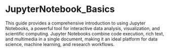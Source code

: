 # JupyterNotebook_Basics

This guide provides a comprehensive introduction to using Jupyter Notebooks, a powerful tool for interactive data analysis, visualization, and scientific computing. Jupyter Notebooks combine code execution, rich text, and multimedia in a single document, making it an ideal platform for data science, machine learning, and research workflows.
